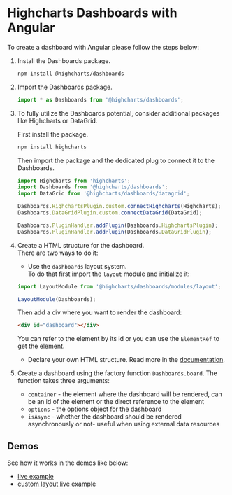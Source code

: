 Highcharts Dashboards with Angular
===

To create a dashboard with Angular please follow the steps below: <br>

1. Install the Dashboards package.

    ```bash
    npm install @highcharts/dashboards
    ```

2. Import the Dashboards package.

    ```typescript
    import * as Dashboards from '@highcharts/dashboards';
    ```

3. To fully utilize the Dashboards potential, consider additional packages like Highcharts or DataGrid.

    First install the package.
    ```bash
    npm install highcharts
    ```

    Then import the package and the dedicated plug to connect it to the Dashboards.

    ```typescript
    import Highcharts from 'highcharts';
    import Dashboards from '@highcharts/dashboards';
    import DataGrid from '@highcharts/dashboards/datagrid';

    Dashboards.HighchartsPlugin.custom.connectHighcharts(Highcharts);
    Dashboards.DataGridPlugin.custom.connectDataGrid(DataGrid);

    Dashboards.PluginHandler.addPlugin(Dashboards.HighchartsPlugin);
    Dashboards.PluginHandler.addPlugin(Dashboards.DataGridPlugin);
    ```

4. Create a HTML structure for the dashboard.  
There are two ways to do it:
    - Use the `dashboards` layout system.  
    To do that first import the `layout` module and initialize it:
    ```typescript
    import LayoutModule from '@highcharts/dashboards/modules/layout';

    LayoutModule(Dashboards);
    ```
    Then add a div where you want to render the dashboard:
    ```html
    <div id="dashboard"></div>
    ```

    You can refer to the element by its id or you can use the `ElementRef` to get the element.
    - Declare your own HTML structure. Read more in the [documentation](https://www.highcharts.com/docs/dashboards/layout-description).

5. Create a dashboard using the factory function `Dashboards.board`. The function takes three arguments:
    - `container` - the element where the dashboard will be rendered, can be an id of the element or the direct reference to the element
    - `options` - the options object for the dashboard
    - `isAsync` - whether the dashboard should be rendered asynchronously or not- useful when using external data resources


## Demos
See how it works in the demos like below:
- [live example](https://stackblitz.com/edit/angular-pc4xsk)
- [custom layout live example](https://stackblitz.com/edit/dashboards-angular-custom-layout)
